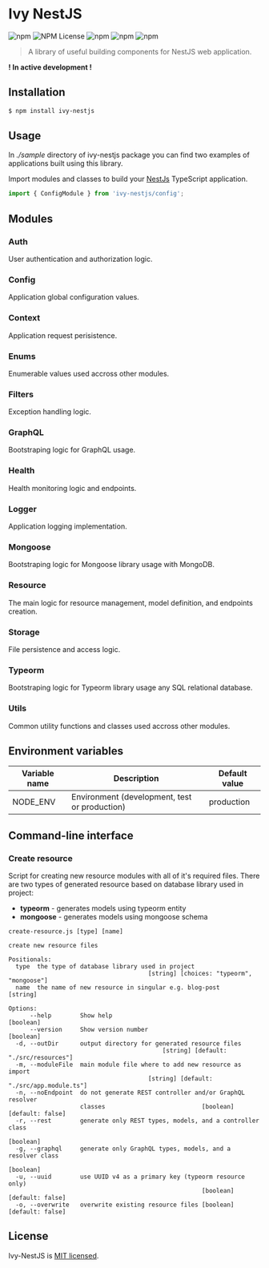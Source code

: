 # Ivy NestJS

![npm](https://img.shields.io/npm/v/ivy-nestjs)
![NPM License](https://img.shields.io/npm/l/ivy-nestjs)
![npm](https://img.shields.io/npm/dw/ivy-nestjs)
![npm](https://img.shields.io/badge/build-passing-brightgreen)
![npm](https://img.shields.io/badge/coverage-0%25-red)

> A library of useful building components for NestJS web application.

**! In active development !**

## Installation

```bash
$ npm install ivy-nestjs
```

## Usage

In _./sample_ directory of ivy-nestjs package you can find two examples of applications built using this library.

Import modules and classes to build your [NestJs](https://nestjs.com) TypeScript application.

```ts
import { ConfigModule } from 'ivy-nestjs/config';
```

## Modules

### Auth

User authentication and authorization logic.

### Config

Application global configuration values.

### Context

Application request perisistence.

### Enums

Enumerable values used accross other modules.

### Filters

Exception handling logic.

### GraphQL

Bootstraping logic for GraphQL usage.

### Health

Health monitoring logic and endpoints.

### Logger

Application logging implementation.

### Mongoose

Bootstraping logic for Mongoose library usage with MongoDB.

### Resource

The main logic for resource management, model definition, and endpoints creation.

### Storage

File persistence and access logic.

### Typeorm

Bootstraping logic for Typeorm library usage any SQL relational database.

### Utils

Common utility functions and classes used accross other modules.

## Environment variables

| Variable name                        | Description                                                                          | Default value                               |
|--------------------------------------|--------------------------------------------------------------------------------------|---------------------------------------------|
| NODE_ENV                             | Environment (development, test or production)                                        | production                                  |

## Command-line interface

### Create resource

Script for creating new resource modules with all of it's required files. There are two types of generated resource
based on database library used in project:

- **typeorm** - generates models using typeorm entity
- **mongoose** - generates models using mongoose schema

```shell
create-resource.js [type] [name]

create new resource files

Positionals:
  type  the type of database library used in project
                                       [string] [choices: "typeorm", "mongoose"]
  name  the name of new resource in singular e.g. blog-post             [string]

Options:
      --help        Show help                                          [boolean]
      --version     Show version number                                [boolean]
  -d, --outDir      output directory for generated resource files
                                           [string] [default: "./src/resources"]
  -m, --moduleFile  main module file where to add new resource as import
                                       [string] [default: "./src/app.module.ts"]
  -n, --noEndpoint  do not generate REST controller and/or GraphQL resolver
                    classes                           [boolean] [default: false]
  -r, --rest        generate only REST types, models, and a controller class
                                                                       [boolean]
  -g, --graphql     generate only GraphQL types, models, and a resolver class
                                                                       [boolean]
  -u, --uuid        use UUID v4 as a primary key (typeorm resource only)
                                                      [boolean] [default: false]
  -o, --overwrite   overwrite existing resource files [boolean] [default: false]
```

## License

Ivy-NestJS is [MIT licensed](LICENSE).
